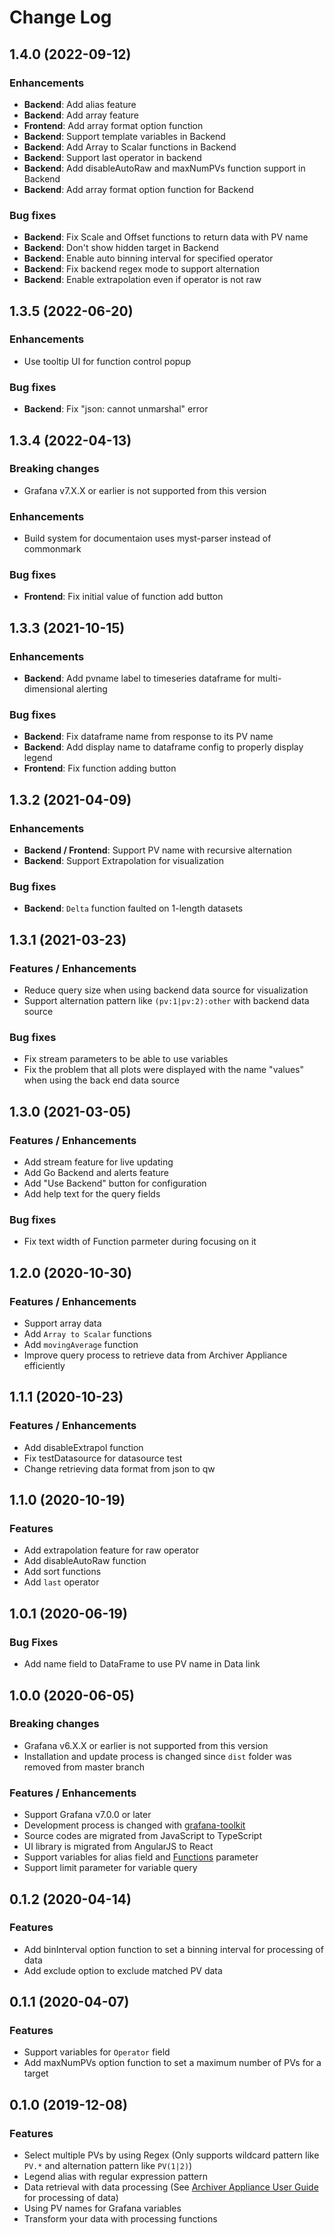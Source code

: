 # Change Log
## 1.4.0 (2022-09-12)

### Enhancements
- **Backend**: Add alias feature
- **Backend**: Add array feature
- **Frontend**: Add array format option function
- **Backend**: Support template variables in Backend
- **Backend**: Add Array to Scalar functions in Backend
- **Backend**: Support last operator in backend
- **Backend**: Add disableAutoRaw and maxNumPVs function support in Backend
- **Backend**: Add array format option function for Backend

### Bug fixes
- **Backend**: Fix Scale and Offset functions to return data with PV name
- **Backend**: Don't show hidden target in Backend
- **Backend**: Enable auto binning interval for specified operator
- **Backend**: Fix backend regex mode to support alternation
- **Backend**: Enable extrapolation even if operator is not raw

## 1.3.5 (2022-06-20)

### Enhancements
- Use tooltip UI for function control popup

### Bug fixes
- **Backend**: Fix "json: cannot unmarshal" error

## 1.3.4 (2022-04-13)

### Breaking changes
- Grafana v7.X.X or earlier is not supported from this version

### Enhancements
- Build system for documentaion uses myst-parser instead of commonmark

### Bug fixes
- **Frontend**: Fix initial value of function add button

## 1.3.3 (2021-10-15)

### Enhancements
- **Backend**: Add pvname label to timeseries dataframe for multi-dimensional alerting

### Bug fixes
- **Backend**: Fix dataframe name from response to its PV name
- **Backend**: Add display name to dataframe config to properly display legend
- **Frontend**: Fix function adding button

## 1.3.2 (2021-04-09)

### Enhancements
- **Backend / Frontend**: Support PV name with recursive alternation
- **Backend**: Support Extrapolation for visualization

### Bug fixes
- **Backend**: `Delta` function faulted on 1-length datasets

## 1.3.1 (2021-03-23)

### Features / Enhancements
- Reduce query size when using backend data source for visualization
- Support alternation pattern like `(pv:1|pv:2):other` with backend data source

### Bug fixes
- Fix stream parameters to be able to use variables
- Fix the problem that all plots were displayed with the name "values" when using the back end data source 

## 1.3.0 (2021-03-05)

### Features / Enhancements
- Add stream feature for live updating
- Add Go Backend and alerts feature
- Add "Use Backend" button for configuration
- Add help text for the query fields

### Bug fixes
- Fix text width of Function parmeter during focusing on it

## 1.2.0 (2020-10-30)

### Features / Enhancements
- Support array data 
- Add `Array to Scalar` functions
- Add `movingAverage` function
- Improve query process to retrieve data from Archiver Appliance efficiently

## 1.1.1 (2020-10-23)

### Features / Enhancements
- Add disableExtrapol function
- Fix testDatasource for datasource test
- Change retrieving data format from json to qw

## 1.1.0 (2020-10-19)

### Features
- Add extrapolation feature for raw operator
- Add disableAutoRaw function
- Add sort functions
- Add `last` operator

## 1.0.1 (2020-06-19)

### Bug Fixes
- Add name field to DataFrame to use PV name in Data link

## 1.0.0 (2020-06-05)

### Breaking changes
- Grafana v6.X.X or earlier is not supported from this version
- Installation and update process is changed since `dist` folder was removed from master branch

### Features / Enhancements
- Support Grafana v7.0.0 or later
- Development process is changed with [grafana-toolkit](https://github.com/grafana/grafana/tree/master/packages/grafana-toolkit)
- Source codes are migrated from JavaScript to TypeScript
- UI library is migrated from AngularJS to React
- Support variables for alias field and [Functions](functions) parameter
- Support limit parameter for variable query

## 0.1.2 (2020-04-14)

### Features
- Add binInterval option function to set a binning interval for processing of data
- Add exclude option to exclude matched PV data

## 0.1.1 (2020-04-07)

### Features
- Support variables for `Operator` field
- Add maxNumPVs option function to set a maximum number of PVs for a target

## 0.1.0 (2019-12-08)

### Features
- Select multiple PVs by using Regex (Only supports wildcard pattern like `PV.*` and alternation pattern like `PV(1|2)`)
- Legend alias with regular expression pattern
- Data retrieval with data processing (See [Archiver Appliance User Guide](https://slacmshankar.github.io/epicsarchiver_docs/userguide.htm) for processing of data)
- Using PV names for Grafana variables
- Transform your data with processing functions
